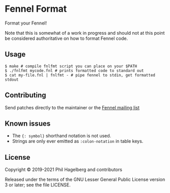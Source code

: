 # Fennel Format

Format your Fennel!

Note that this is somewhat of a work in progress and should not at
this point be considered authoritative on how to format Fennel code.

## Usage

    $ make # compile fnlfmt script you can place on your $PATH
    $ ./fnlfmt mycode.fnl # prints formatted code to standard out
    $ cat my-file.fnl | fnlfmt - # pipe fennel to stdin, get formatted stdout

## Contributing

Send patches directly to the maintainer or the
[Fennel mailing list](https://lists.sr.ht/%7Etechnomancy/fennel)

## Known issues

* The `{: symbol}` shorthand notation is not used.
* Strings are only ever emitted as `:colon-notation` in table keys.

## License

Copyright © 2019-2021 Phil Hagelberg and contributors

Released under the terms of the GNU Lesser General Public License
version 3 or later; see the file LICENSE.

